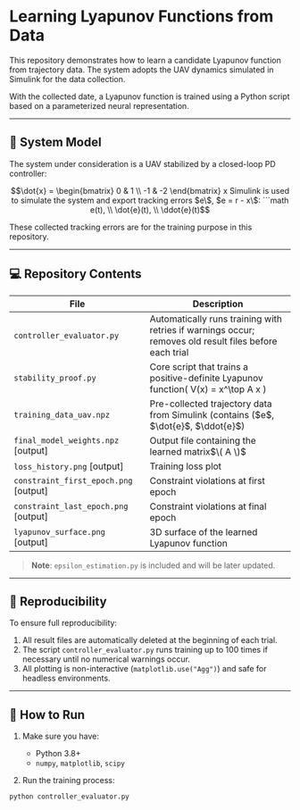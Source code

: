 # Learning Lyapunov Functions from Data

This repository demonstrates how to learn a candidate Lyapunov function from trajectory data. The system adopts the UAV dynamics simulated in Simulink for the data collection.

With the collected date, a Lyapunov function is trained using a Python script based on a parameterized neural representation.

---

## 🧠 System Model

The system under consideration is a UAV stabilized by a closed-loop PD controller:

```math
\dot{x} =
\begin{bmatrix}
0 &  1 \\
-1 & -2
\end{bmatrix} x

Simulink is used to simulate the system and export tracking errors $e\$, $e = r - x\$:

```math
e(t), \\
\dot{e}(t), \\
\ddot{e}(t)
```

These collected tracking errors are for the training purpose in this repository.

---

## 💻 Repository Contents


| File                                  | Description                                                                                            |
| ------------------------------------- | ------------------------------------------------------------------------------------------------------ |
| `controller_evaluator.py`             | Automatically runs training with retries if warnings occur; removes old result files before each trial |
| `stability_proof.py`                  | Core script that trains a positive-definite Lyapunov function\( V(x) = x^\top A x \)                   |
| `training_data_uav.npz`               | Pre-collected trajectory data from Simulink (contains ($e\$, $\dot{e}\$, $\ddot{e}\$)                  |
| `final_model_weights.npz` [output]    | Output file containing the learned matrix$\( A \)$                                                     |
| `loss_history.png` [output]           | Training loss plot                                                                                     |
| `constraint_first_epoch.png` [output] | Constraint violations at first epoch                                                                   |
| `constraint_last_epoch.png` [output]  | Constraint violations at final epoch                                                                   |
| `lyapunov_surface.png` [output]       | 3D surface of the learned Lyapunov function                                                            |

> **Note**: `epsilon_estimation.py` is included and will be later updated.

---

## 🔁 Reproducibility

To ensure full reproducibility:

1. All result files are automatically deleted at the beginning of each trial.
2. The script `controller_evaluator.py` runs training up to 100 times if necessary until no numerical warnings occur.
3. All plotting is non-interactive (`matplotlib.use("Agg")`) and safe for headless environments.

---

## 🚀 How to Run

1. Make sure you have:

   - Python 3.8+
   - `numpy`, `matplotlib`, `scipy`
2. Run the training process:

```bash
python controller_evaluator.py
```
